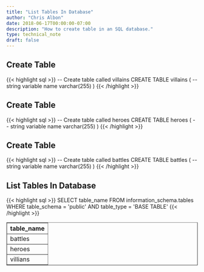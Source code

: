 ```yaml
---
title: "List Tables In Database"
author: "Chris Albon"
date: 2018-06-17T00:00:00-07:00
description: "How to create table in an SQL database."
type: technical_note
draft: false
---
```


## Create Table

{{< highlight sql >}}
-- Create table called villains
CREATE TABLE villains (
    -- string variable
    name varchar(255)
)
{{< /highlight >}}

## Create Table

{{< highlight sql >}}
-- Create table called heroes
CREATE TABLE heroes (
    -- string variable
    name varchar(255)
)
{{< /highlight >}}

## Create Table

{{< highlight sql >}}
-- Create table called battles
CREATE TABLE battles (
    -- string variable
    name varchar(255)
)
{{< /highlight >}}

## List Tables In Database

{{< highlight sql >}}
SELECT table_name
FROM information_schema.tables
WHERE table_schema = 'public'
AND table_type = 'BASE TABLE'
{{< /highlight >}}
<table border="1" style="border-collapse:collapse">
<tr><th>table_name</th></tr>
<tr><td>battles</td></tr>
<tr><td>heroes</td></tr>
<tr><td>villians</td></tr></table>